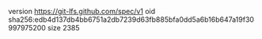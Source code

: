 version https://git-lfs.github.com/spec/v1
oid sha256:edb4d137db4bb6751a2db7239d63fb885bfa0dd5a6b16b647a19f30997975200
size 2385
